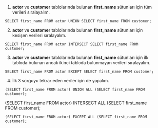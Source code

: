 1. **actor** ve **customer** tablolarında bulunan **first_name** sütunları için tüm verileri sıralayalım.
```
SELECT first_name FROM actor UNION SELECT first_name FROM customer;
```
2. **actor** ve **customer** tablolarında bulunan **first_name** sütunları için kesişen verileri sıralayalım.
```
SELECT first_name FROM actor INTERSECT SELECT first_name FROM customer;
```
3. **actor** ve **customer** tablolarında bulunan **first_name** sütunları için ilk tabloda bulunan ancak ikinci tabloda bulunmayan verileri sıralayalım.
```
SELECT first_name FROM actor EXCEPT SELECT first_name FROM customer;
```
4. İlk 3 sorguyu tekrar eden veriler için de yapalım.
```
(SELECT first_name FROM actor) UNION ALL (SELECT first_name FROM customer);
```
(SELECT first_name FROM actor) INTERSECT ALL (SELECT first_name FROM customer);
```
(SELECT first_name FROM actor) EXCEPT ALL (SELECT first_name FROM customer);
```